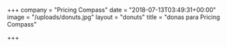 +++
company = "Pricing Compass"
date = "2018-07-13T03:49:31+00:00"
image = "/uploads/donuts.jpg"
layout = "donuts"
title = "donas para Pricing Compass"

+++
